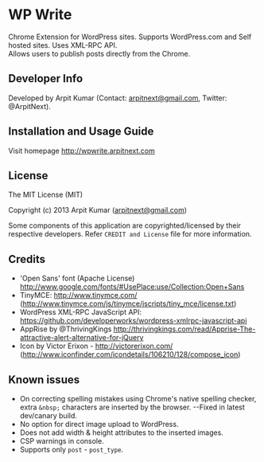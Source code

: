 # WP Write

Chrome Extension for WordPress sites. Supports WordPress.com and Self hosted sites. Uses XML-RPC API.  
Allows users to publish posts directly from the Chrome.  

## Developer Info
Developed by Arpit Kumar (Contact: arpitnext@gmail.com, Twitter: @ArpitNext).

## Installation and Usage Guide
Visit homepage <http://wpwrite.arpitnext.com>

## License

The MIT License (MIT)

Copyright (c) 2013 Arpit Kumar (arpitnext@gmail.com)

Some components of this application are copyrighted/licensed by their respective developers. Refer `CREDIT and License` file for more information.

## Credits

* 'Open Sans' font (Apache License) http://www.google.com/fonts/#UsePlace:use/Collection:Open+Sans
* TinyMCE: http://www.tinymce.com/ (http://www.tinymce.com/js/tinymce/jscripts/tiny_mce/license.txt)
* WordPress XML-RPC JavaScript API: https://github.com/developerworks/wordpress-xmlrpc-javascript-api
* AppRise by @ThrivingKings http://thrivingkings.com/read/Apprise-The-attractive-alert-alternative-for-jQuery
* Icon by Victor Erixon - http://victorerixon.com/ (http://www.iconfinder.com/icondetails/106210/128/compose_icon)

## Known issues

* On correcting spelling mistakes using Chrome's native spelling checker, extra `&nbsp;` characters are inserted by the browser. --Fixed in latest dev/canary build.
* No option for direct image upload to WordPress.
* Does not add width & height attributes to the inserted images.
* CSP warnings in console.
* Supports only `post` - `post_type`.
